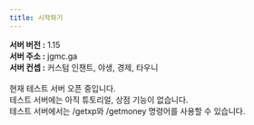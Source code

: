 ```yaml
---
title: 시작하기
---
```


**서버 버전 :**&nbsp;1.15<br>**서버 주소 :** jgmc.ga<br>**서버 컨셉 :**&nbsp;커스텀 인챈트, 야생, 경제, 타우니<br><br>현재 테스트 서버 오픈 중입니다.<br>테스트 서버에는 아직 튜토리얼, 상점 기능이 없습니다.<br>테스트 서버에서는 /getxp와 /getmoney 명령어를 사용할 수 있습니다.